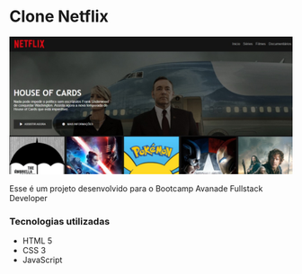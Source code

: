 # Clone Netflix
<img src="img/img-projeto.jpg">

Esse é um projeto desenvolvido para o Bootcamp Avanade Fullstack Developer

### Tecnologias utilizadas

* HTML 5
* CSS 3
* JavaScript
